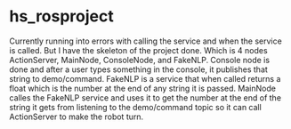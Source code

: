 # hs_rosproject

Currently running into errors with calling the service and when the service is called. But I have the skeleton of the project done. Which is 4 nodes ActionServer, MainNode, ConsoleNode, and FakeNLP. Console node is done and after a user types something in the console, it publishes that string to demo/command. FakeNLP is a service that when called returns a float which is the number at the end of any string it is passed. MainNode calles the FakeNLP service and uses it to get the number at the end of the string it gets from listening to the demo/command topic so it can call ActionServer to make the robot turn. 
